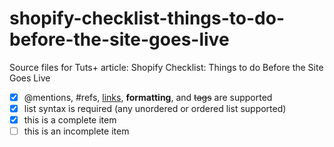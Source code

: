 # shopify-checklist-things-to-do-before-the-site-goes-live
Source files for Tuts+ article: Shopify Checklist: Things to do Before the Site Goes Live

- [x] @mentions, #refs, [links](), **formatting**, and <del>tags</del> are supported
- [x] list syntax is required (any unordered or ordered list supported)
- [x] this is a complete item
- [ ] this is an incomplete item
